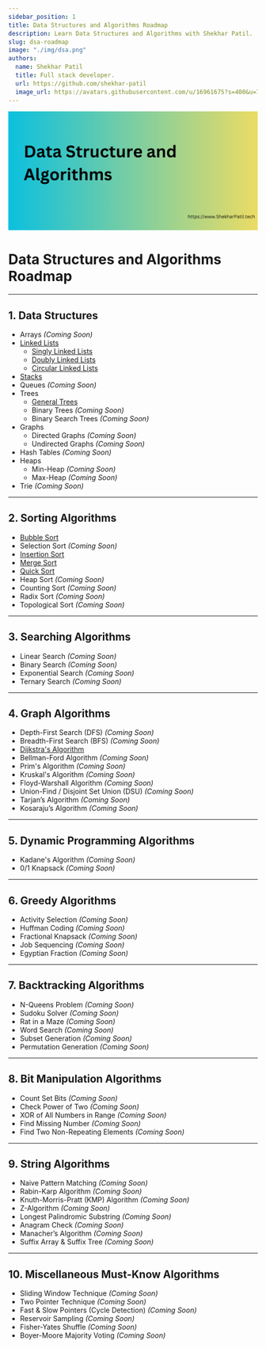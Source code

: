 ```yaml
---
sidebar_position: 1
title: Data Structures and Algorithms Roadmap
description: Learn Data Structures and Algorithms with Shekhar Patil.
slug: dsa-roadmap
image: "./img/dsa.png"
authors:
  name: Shekhar Patil
  title: Full stack developer.
  url: https://github.com/shekhar-patil
  image_url: https://avatars.githubusercontent.com/u/16961675?s=400&u=70e54719e239d1148c24bc8661a72ee9e59f420d&v=4
---
```


![Data structures and Algorithms](img/dsa.png)

# Data Structures and Algorithms Roadmap

---

## 1. **Data Structures**

- Arrays *(Coming Soon)*
- [Linked Lists](data-structures/linked-list)
  - [Singly Linked Lists](data-structures/linked-list/singly-linked-list)
  - [Doubly Linked Lists](data-structures/linked-list/doubly-linked-list)
  - [Circular Linked Lists](data-structures/linked-list/circular-linked-list)
- [Stacks](data-structures/stack)
- Queues *(Coming Soon)*
- Trees
  - [General Trees](data-structures/tree/general-tree)
  - Binary Trees *(Coming Soon)*
  - Binary Search Trees *(Coming Soon)*
- Graphs
  - Directed Graphs *(Coming Soon)*
  - Undirected Graphs *(Coming Soon)*
- Hash Tables *(Coming Soon)*
- Heaps
  - Min-Heap *(Coming Soon)*
  - Max-Heap *(Coming Soon)*
- Trie *(Coming Soon)*

---

## 2. **Sorting Algorithms**

- [Bubble Sort](sorting-algorithms/bubble-sort)
- Selection Sort *(Coming Soon)*
- [Insertion Sort](sorting-algorithms/insertion-sort)
- [Merge Sort](sorting-algorithms/merge-sort)
- [Quick Sort](sorting-algorithms/quick-sort)
- Heap Sort *(Coming Soon)*
- Counting Sort *(Coming Soon)*
- Radix Sort *(Coming Soon)*
- Topological Sort *(Coming Soon)*

---

## 3. **Searching Algorithms**

- Linear Search *(Coming Soon)*
- Binary Search *(Coming Soon)*
- Exponential Search *(Coming Soon)*
- Ternary Search *(Coming Soon)*

---

## 4. **Graph Algorithms**

- Depth-First Search (DFS) *(Coming Soon)*
- Breadth-First Search (BFS) *(Coming Soon)*
- [Dijkstra's Algorithm](graph-algorithms/dijkstra-algorithm)
- Bellman-Ford Algorithm *(Coming Soon)*
- Prim's Algorithm *(Coming Soon)*
- Kruskal's Algorithm *(Coming Soon)*
- Floyd-Warshall Algorithm *(Coming Soon)*
- Union-Find / Disjoint Set Union (DSU) *(Coming Soon)*
- Tarjan’s Algorithm *(Coming Soon)*
- Kosaraju’s Algorithm *(Coming Soon)*

---

## 5. **Dynamic Programming Algorithms**

- Kadane's Algorithm *(Coming Soon)*
- 0/1 Knapsack *(Coming Soon)*

---

## 6. **Greedy Algorithms**

- Activity Selection *(Coming Soon)*
- Huffman Coding *(Coming Soon)*
- Fractional Knapsack *(Coming Soon)*
- Job Sequencing *(Coming Soon)*
- Egyptian Fraction *(Coming Soon)*

---

## 7. **Backtracking Algorithms**

- N-Queens Problem *(Coming Soon)*
- Sudoku Solver *(Coming Soon)*
- Rat in a Maze *(Coming Soon)*
- Word Search *(Coming Soon)*
- Subset Generation *(Coming Soon)*
- Permutation Generation *(Coming Soon)*

---

## 8. **Bit Manipulation Algorithms**

- Count Set Bits *(Coming Soon)*
- Check Power of Two *(Coming Soon)*
- XOR of All Numbers in Range *(Coming Soon)*
- Find Missing Number *(Coming Soon)*
- Find Two Non-Repeating Elements *(Coming Soon)*

---

## 9. **String Algorithms**

- Naive Pattern Matching *(Coming Soon)*
- Rabin-Karp Algorithm *(Coming Soon)*
- Knuth-Morris-Pratt (KMP) Algorithm *(Coming Soon)*
- Z-Algorithm *(Coming Soon)*
- Longest Palindromic Substring *(Coming Soon)*
- Anagram Check *(Coming Soon)*
- Manacher’s Algorithm *(Coming Soon)*
- Suffix Array & Suffix Tree *(Coming Soon)*

---

## 10. **Miscellaneous Must-Know Algorithms**

- Sliding Window Technique *(Coming Soon)*
- Two Pointer Technique *(Coming Soon)*
- Fast & Slow Pointers (Cycle Detection) *(Coming Soon)*
- Reservoir Sampling *(Coming Soon)*
- Fisher-Yates Shuffle *(Coming Soon)*
- Boyer-Moore Majority Voting *(Coming Soon)*
